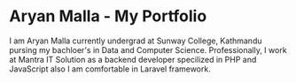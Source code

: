 # Aryan Malla - My Portfolio
I am Aryan Malla currently undergrad at Sunway College, Kathmandu pursing my bachloer's in Data and Computer Science. Professionally, I work at Mantra IT Solution as a backend developer specilized in PHP and JavaScript also I am comfortable in Laravel framework.
